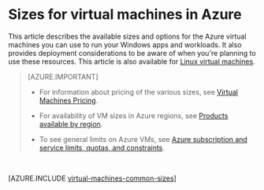 <properties
 pageTitle="Windows VM sizes | Microsoft Azure"
 description="Lists the different sizes available for Windows virtual machines in Azure."
 services="virtual-machines-windows"
 documentationCenter=""
 authors="cynthn"
 manager="timlt"
 editor=""
 tags="azure-resource-manager,azure-service-management"/>

<tags
ms.service="virtual-machines-windows"
 ms.devlang="na"
 ms.topic="article"
 ms.tgt_pltfrm="vm-windows"
 ms.workload="infrastructure-services"
 ms.date="09/21/2016"
 ms.author="cynthn"/>

# <a name="sizes-for-virtual-machines-in-azure"></a>Sizes for virtual machines in Azure

This article describes the available sizes and options for the Azure virtual machines you can use to run your Windows apps and workloads. It also provides deployment considerations to be aware of when you're planning to use these resources.  This article is also available for [Linux virtual machines](virtual-machines-linux-sizes.md).

>[AZURE.IMPORTANT] 
>
>- For information about pricing of the various sizes, see [Virtual Machines Pricing](https://azure.microsoft.com/pricing/details/virtual-machines/#Windows). 
>
>- For availability of VM sizes in Azure regions, see [Products available by region](https://azure.microsoft.com/regions/services/).
>
>- To see general limits on Azure VMs, see [Azure subscription and service limits, quotas, and constraints](../azure-subscription-service-limits.md).
<br>    

[AZURE.INCLUDE [virtual-machines-common-sizes](../../includes/virtual-machines-common-sizes.md)]

